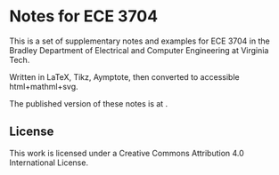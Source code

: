 # Notes for ECE 3704

This is a set of supplementary notes and examples for ECE 3704 in the Bradley Department of Electrical and Computer Engineering at Virginia Tech.

Written in LaTeX, Tikz, Aymptote, then converted to accessible html+mathml+svg.

The published version of these notes is at [](https://clwyatt.github.io/ece3704-notes/).

## License

This work is licensed under a Creative Commons Attribution 4.0 International License.


